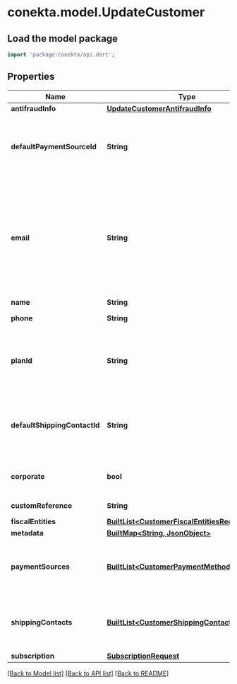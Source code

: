 # conekta.model.UpdateCustomer

## Load the model package
```dart
import 'package:conekta/api.dart';
```

## Properties
Name | Type | Description | Notes
------------ | ------------- | ------------- | -------------
**antifraudInfo** | [**UpdateCustomerAntifraudInfo**](UpdateCustomerAntifraudInfo.md) |  | [optional] 
**defaultPaymentSourceId** | **String** | It is a parameter that allows to identify in the response, the Conekta ID of a payment method (payment_id) | [optional] 
**email** | **String** | An email address is a series of customizable characters followed by a universal Internet symbol, the at symbol (@), the name of a host server, and a web domain ending (.mx, .com, .org, . net, etc). | [optional] 
**name** | **String** | Client's name | [optional] 
**phone** | **String** | Is the customer's phone number | [optional] 
**planId** | **String** | Contains the ID of a plan, which could together with name, email and phone create a client directly to a subscription | [optional] 
**defaultShippingContactId** | **String** | It is a parameter that allows to identify in the response, the Conekta ID of the shipping address (shipping_contact) | [optional] 
**corporate** | **bool** | It is a value that allows identifying if the email is corporate or not. | [optional] [default to false]
**customReference** | **String** | It is an undefined value. | [optional] 
**fiscalEntities** | [**BuiltList&lt;CustomerFiscalEntitiesRequest&gt;**](CustomerFiscalEntitiesRequest.md) |  | [optional] 
**metadata** | [**BuiltMap&lt;String, JsonObject&gt;**](JsonObject.md) |  | [optional] 
**paymentSources** | [**BuiltList&lt;CustomerPaymentMethodsRequest&gt;**](CustomerPaymentMethodsRequest.md) | Contains details of the payment methods that the customer has active or has used in Conekta | [optional] 
**shippingContacts** | [**BuiltList&lt;CustomerShippingContacts&gt;**](CustomerShippingContacts.md) | Contains the detail of the shipping addresses that the client has active or has used in Conekta | [optional] 
**subscription** | [**SubscriptionRequest**](SubscriptionRequest.md) |  | [optional] 

[[Back to Model list]](../README.md#documentation-for-models) [[Back to API list]](../README.md#documentation-for-api-endpoints) [[Back to README]](../README.md)


